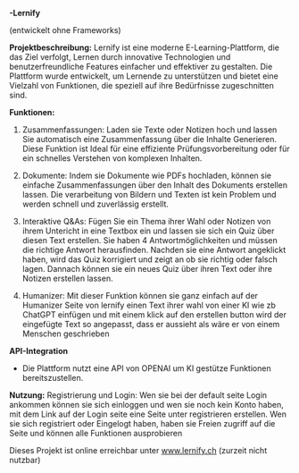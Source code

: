 **-Lernify**

(entwickelt ohne Frameworks)

**Projektbeschreibung:**
Lernify ist eine moderne E-Learning-Plattform, die das Ziel verfolgt, Lernen durch innovative Technologien und benutzerfreundliche Features einfacher und effektiver zu gestalten. Die Plattform wurde entwickelt, um Lernende zu unterstützen und bietet eine Vielzahl von Funktionen, die speziell auf ihre Bedürfnisse zugeschnitten sind.


**Funktionen:**

1. Zusammenfassungen:
Laden sie Texte oder Notizen hoch und lassen Sie automatisch eine Zusammenfassung über die Inhalte Generieren. Diese Funktion ist Ideal für eine effiziente Prüfungsvorbereitung oder für ein schnelles Verstehen von komplexen Inhalten. 

2. Dokumente:
Indem sie Dokumente wie PDFs hochladen, können sie einfache Zusammenfassungen über den Inhalt des Dokuments erstellen lassen.
Die verarbeitung von Bildern und Texten ist kein Problem und werden schnell und zuverlässig erstellt. 

3. Interaktive Q&As:
Fügen Sie ein Thema ihrer Wahl oder Notizen von ihrem Untericht in eine Textbox ein und lassen sie sich ein Quiz über diesen Text erstellen. Sie haben 4 Antwortmöglichkeiten und müssen die richtige Antwort herausfinden. Nachden sie eine Antwort angeklickt haben, wird das Quiz korrigiert und zeigt an ob sie richtig oder falsch lagen. Dannach können sie ein neues Quiz über ihren Text oder ihre Notizen erstellen lassen.

4. Humanizer: Mit dieser Funktion können sie ganz einfach auf der Humanizer Seite von lernify einen Text ihrer wahl von einer KI wie zb ChatGPT einfügen und mit einem klick auf den erstellen button wird der eingefügte Text so angepasst, dass er aussieht als wäre er von einem Menschen geschrieben



**API-Integration**
- Die Plattform nutzt eine API von OPENAI um KI gestütze Funktionen bereitszustellen.




**Nutzung:**
Registrierung und Login: Wen sie bei der default seite Login ankommen können sie sich einloggen und wen sie noch kein Konto haben, mit dem Link auf der Login seite eine Seite unter registrieren erstellen. Wen sie sich registriert oder Eingelogt haben, haben sie Freien zugriff auf die Seite und können alle Funktionen ausprobieren



Dieses Projekt ist online erreichbar unter www.lernify.ch (zurzeit nicht nutzbar)

